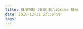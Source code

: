 ```yaml
---
title: 日漫归档 2018 BiliDrive 备份
date: 2018-12-31 23:59:59
tags:
---
```


<script>location.href='http://it-ebooks.flygon.net'+location.pathname;</script>